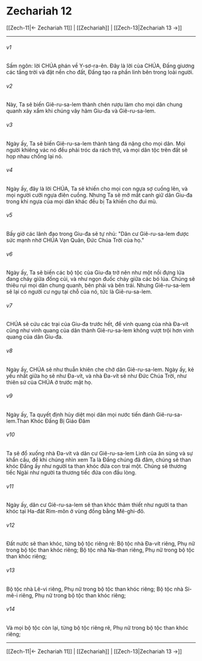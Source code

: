 # Zechariah 12

[[Zech-11|← Zechariah 11]] | [[Zechariah]] | [[Zech-13|Zechariah 13 →]]
***



###### v1 
Sấm ngôn: lời CHÚA phán về Y-sơ-ra-ên. Đây là lời của CHÚA, Đấng giương các tầng trời và đặt nền cho đất, Đấng tạo ra phần linh bên trong loài người. 

###### v2 
Này, Ta sẽ biến Giê-ru-sa-lem thành chén rượu làm cho mọi dân chung quanh xây xẩm khi chúng vây hãm Giu-đa và Giê-ru-sa-lem. 

###### v3 
Ngày ấy, Ta sẽ biến Giê-ru-sa-lem thành tảng đá nặng cho mọi dân. Mọi người khiêng vác nó đều phải tróc da rách thịt, và mọi dân tộc trên đất sẽ họp nhau chống lại nó. 

###### v4 
Ngày ấy, đây là lời CHÚA, Ta sẽ khiến cho mọi con ngựa sợ cuống lên, và mọi người cưỡi ngựa điên cuồng. Nhưng Ta sẽ mở mắt canh giữ dân Giu-đa trong khi ngựa của mọi dân khác đều bị Ta khiến cho đui mù. 

###### v5 
Bấy giờ các lãnh đạo trong Giu-đa sẽ tự nhủ: "Dân cư Giê-ru-sa-lem được sức mạnh nhờ CHÚA Vạn Quân, Đức Chúa Trời của họ." 

###### v6 
Ngày ấy, Ta sẽ biến các bộ tộc của Giu-đa trở nên như một nồi đựng lửa đang cháy giữa đống củi, và như ngọn đuốc cháy giữa các bó lúa. Chúng sẽ thiêu rụi mọi dân chung quanh, bên phải và bên trái. Nhưng Giê-ru-sa-lem sẽ lại có người cư ngụ tại chỗ của nó, tức là Giê-ru-sa-lem. 

###### v7 
CHÚA sẽ cứu các trại của Giu-đa trước hết, để vinh quang của nhà Đa-vít cũng như vinh quang của dân thành Giê-ru-sa-lem không vượt trội hơn vinh quang của dân Giu-đa. 

###### v8 
Ngày ấy, CHÚA sẽ như thuẫn khiên che chở dân Giê-ru-sa-lem. Ngày ấy, kẻ yếu nhất giữa họ sẽ như Đa-vít, và nhà Đa-vít sẽ như Đức Chúa Trời, như thiên sứ của CHÚA ở trước mặt họ. 

###### v9 
Ngày ấy, Ta quyết định hủy diệt mọi dân mọi nước tiến đánh Giê-ru-sa-lem.Than Khóc Đấng Bị Giáo Đâm 

###### v10 
Ta sẽ đổ xuống nhà Đa-vít và dân cư Giê-ru-sa-lem Linh của ân sủng và sự khẩn cầu, để khi chúng nhìn xem Ta là Đấng chúng đã đâm, chúng sẽ than khóc Đấng ấy như người ta than khóc đứa con trai một. Chúng sẽ thương tiếc Ngài như người ta thương tiếc đứa con đầu lòng. 

###### v11 
Ngày ấy, dân cư Giê-ru-sa-lem sẽ than khóc thảm thiết như người ta than khóc tại Ha-đát Rim-môn ở vùng đồng bằng Mê-ghi-đô. 

###### v12 
Đất nước sẽ than khóc, từng bộ tộc riêng rẽ: Bộ tộc nhà Đa-vít riêng, Phụ nữ trong bộ tộc than khóc riêng; Bộ tộc nhà Na-than riêng, Phụ nữ trong bộ tộc than khóc riêng; 

###### v13 
Bộ tộc nhà Lê-vi riêng, Phụ nữ trong bộ tộc than khóc riêng; Bộ tộc nhà Si-mê-i riêng, Phụ nữ trong bộ tộc than khóc riêng; 

###### v14 
Và mọi bộ tộc còn lại, từng bộ tộc riêng rẽ, Phụ nữ trong bộ tộc than khóc riêng;

***
[[Zech-11|← Zechariah 11]] | [[Zechariah]] | [[Zech-13|Zechariah 13 →]]

